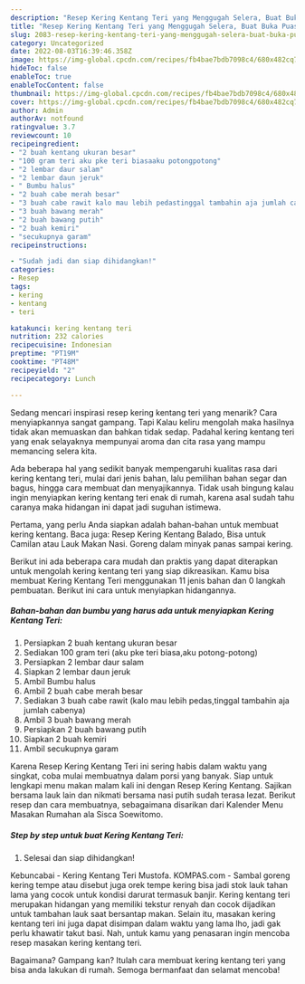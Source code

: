 ```yaml
---
description: "Resep Kering Kentang Teri yang Menggugah Selera, Buat Buka Puasa Bikin Ngiler"
title: "Resep Kering Kentang Teri yang Menggugah Selera, Buat Buka Puasa Bikin Ngiler"
slug: 2083-resep-kering-kentang-teri-yang-menggugah-selera-buat-buka-puasa-bikin-ngiler
category: Uncategorized
date: 2022-08-03T16:39:46.358Z
image: https://img-global.cpcdn.com/recipes/fb4bae7bdb7098c4/680x482cq70/kering-kentang-teri-foto-resep-utama.jpg
hideToc: false
enableToc: true
enableTocContent: false
thumbnail: https://img-global.cpcdn.com/recipes/fb4bae7bdb7098c4/680x482cq70/kering-kentang-teri-foto-resep-utama.jpg
cover: https://img-global.cpcdn.com/recipes/fb4bae7bdb7098c4/680x482cq70/kering-kentang-teri-foto-resep-utama.jpg
author: Admin
authorAv: notfound
ratingvalue: 3.7
reviewcount: 10
recipeingredient:
- "2 buah kentang ukuran besar"
- "100 gram teri aku pke teri biasaaku potongpotong"
- "2 lembar daur salam"
- "2 lembar daun jeruk"
- " Bumbu halus"
- "2 buah cabe merah besar"
- "3 buah cabe rawit kalo mau lebih pedastinggal tambahin aja jumlah cabenya"
- "3 buah bawang merah"
- "2 buah bawang putih"
- "2 buah kemiri"
- "secukupnya garam"
recipeinstructions:

- "Sudah jadi dan siap dihidangkan!"
categories:
- Resep
tags:
- kering
- kentang
- teri

katakunci: kering kentang teri 
nutrition: 232 calories
recipecuisine: Indonesian
preptime: "PT19M"
cooktime: "PT48M"
recipeyield: "2"
recipecategory: Lunch

---
```



Sedang mencari inspirasi resep kering kentang teri yang menarik? Cara menyiapkannya sangat gampang. Tapi Kalau keliru mengolah maka hasilnya tidak akan memuaskan dan bahkan tidak sedap. Padahal kering kentang teri yang enak selayaknya mempunyai aroma dan cita rasa yang mampu memancing selera kita.


Ada beberapa hal yang sedikit banyak mempengaruhi kualitas rasa dari kering kentang teri, mulai dari jenis bahan, lalu pemilihan bahan segar dan bagus, hingga cara membuat dan menyajikannya. Tidak usah bingung kalau ingin menyiapkan kering kentang teri enak di rumah, karena asal sudah tahu caranya maka hidangan ini dapat jadi suguhan istimewa.

Pertama, yang perlu Anda siapkan adalah bahan-bahan untuk membuat kering kentang. Baca juga: Resep Kering Kentang Balado, Bisa untuk Camilan atau Lauk Makan Nasi. Goreng dalam minyak panas sampai kering.


Berikut ini ada beberapa cara mudah dan praktis yang dapat diterapkan untuk mengolah kering kentang teri yang siap dikreasikan. Kamu bisa membuat Kering Kentang Teri menggunakan 11 jenis bahan dan 0 langkah pembuatan. Berikut ini cara untuk menyiapkan hidangannya.

<!--inarticleads1-->

##### Bahan-bahan dan bumbu yang harus ada untuk menyiapkan Kering Kentang Teri:

1. Persiapkan 2 buah kentang ukuran besar
1. Sediakan 100 gram teri (aku pke teri biasa,aku potong-potong)
1. Persiapkan 2 lembar daur salam
1. Siapkan 2 lembar daun jeruk
1. Ambil  Bumbu halus
1. Ambil 2 buah cabe merah besar
1. Sediakan 3 buah cabe rawit (kalo mau lebih pedas,tinggal tambahin aja jumlah cabenya)
1. Ambil 3 buah bawang merah
1. Persiapkan 2 buah bawang putih
1. Siapkan 2 buah kemiri
1. Ambil secukupnya garam


Karena Resep Kering Kentang Teri ini sering habis dalam waktu yang singkat, coba mulai membuatnya dalam porsi yang banyak. Siap untuk lengkapi menu makan malam kali ini dengan Resep Kering Kentang. Sajikan bersama lauk lain dan nikmati bersama nasi putih sudah terasa lezat. Berikut resep dan cara membuatnya, sebagaimana disarikan dari Kalender Menu Masakan Rumahan ala Sisca Soewitomo. 

<!--inarticleads2-->

##### Step by step untuk buat Kering Kentang Teri:


1. Selesai dan siap dihidangkan!

Kebuncabai - Kering Kentang Teri Mustofa. KOMPAS.com - Sambal goreng kering tempe atau disebut juga orek tempe kering bisa jadi stok lauk tahan lama yang cocok untuk kondisi darurat termasuk banjir. Kering kentang teri merupakan hidangan yang memiliki tekstur renyah dan cocok dijadikan untuk tambahan lauk saat bersantap makan. Selain itu, masakan kering kentang teri ini juga dapat disimpan dalam waktu yang lama lho, jadi gak perlu khawatir takut basi. Nah, untuk kamu yang penasaran ingin mencoba resep masakan kering kentang teri. 

Bagaimana? Gampang kan? Itulah cara membuat kering kentang teri yang bisa anda lakukan di rumah. Semoga bermanfaat dan selamat mencoba!
